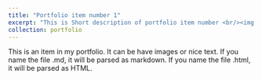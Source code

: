 ```yaml
---
title: "Portfolio item number 1"
excerpt: "This is Short description of portfolio item number <br/><img src='milano.JPG'>"
collection: portfolio
---
```


This is an item in my portfolio. It can be have images or nice text. If you name the file .md, it will be parsed as markdown. If you name the file .html, it will be parsed as HTML. 

